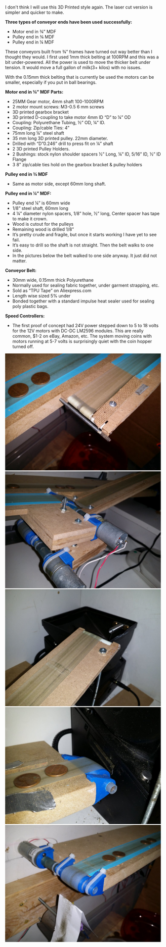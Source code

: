 ﻿I don't think I will use this 3D Printed style again. The laser cut version is simpler and quicker to make. 


**Three types of conveyor ends have been used successfully:**
* Motor end in ¾” MDF
* Pulley end in ¾ MDF
* Pulley end in ¼ MDF

These conveyors built from ¾” frames have turned out way better than I thought they would. I first used 1mm thick belting at 100RPM and this was a bit under-powered. All the power is used to move the thicker belt under tension. It would move a full gallon of milk(3+ kilos) with no issues. 

With the 0.15mm thick belting that is currently be used the motors can be smaller, especially if you put in ball bearings. 

**Motor end in ¾” MDF Parts:**
* 25MM Gear motor, 4mm shaft 100-1000RPM
* 2 motor mount screws: M3-0.5 6 mm screws
* 3D printed gearbox bracket
* 3D printed D-coupling to take motor 4mm ID “D” to ¼” OD
* Coupling: Polyurethane Tubing, ½” OD, ¼” ID. 
* Coupling: Zip/cable Ties: 4”
* 75mm long ¼” steel shaft
* 35 mm long 3D printed pulley. 22mm diameter. 
* Drilled with “D”0.246” drill to press fit on ¼” shaft
* 2 3D printed Pulley Holders. 
* 2 Bushings: stock nylon shoulder spacers ½” Long, ¼” ID, 5/16” ID, ½” ID Flange
* 3 8” zip/cable ties hold on the gearbox bracket & pulley holders

**Pulley end in ¾ MDF**
* Same as motor side, except 60mm long shaft. 


**Pulley end in ¼” MDF:**
* Pulley end ¼” is 60mm wide
* 1/8” steel shaft, 60mm long
* 4 ¼” diameter nylon spacers, 1/8” hole, ½” long, Center spacer has tape to make it crown. 
* Wood is cutout for the pulleys
* Remaining wood is drilled 1/8”
* It’s pretty crude and fragile, but once it starts working I have yet to see fail. 
* It’s easy to drill so the shaft is not straight. Then the belt walks to one side. 
* In the pictures below the belt walked to one side anyway. It just did not matter. 

**Conveyor Belt:**
* 30mm wide, 0.15mm thick Polyurethane
* Normally used for sealing fabric together, under garment strapping, etc.
* Sold as “TPU Tape” on Aliexpress.com
* Length wise sized 5% under  
* Bonded together with a standard impulse heat sealer used for sealing poly plastic bags. 


**Speed Controllers:**
* The first proof of concept had 24V power stepped down to 5 to 18 volts for the 12V motors with DC-DC LM2596 modules. This are really common, $1-2 on eBay, Amazon, etc. The system moving coins with motors running at 5-7 volts is surprisingly quiet with the coin hopper turned off. 

![Image of Conveyor 1](1.jpg)
![Image of Conveyor 2](2.jpg)
![Image of Conveyor 3](3.jpg)
![Image of Conveyor 4](4.jpg)
![Image of Conveyor 5](5.jpg)


